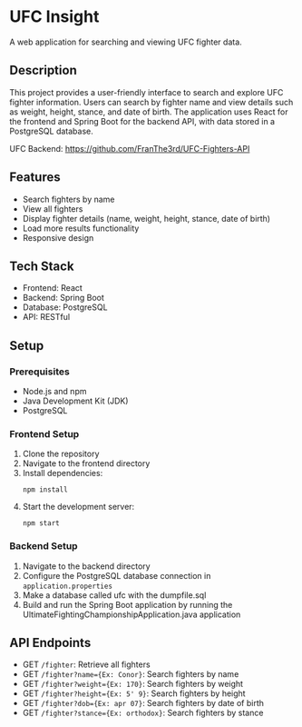 
# UFC Insight

A web application for searching and viewing UFC fighter data.

## Description

This project provides a user-friendly interface to search and explore UFC fighter information. Users can search by fighter name and view details such as weight, height, stance, and date of birth. The application uses React for the frontend and Spring Boot for the backend API, with data stored in a PostgreSQL database.

UFC Backend: https://github.com/FranThe3rd/UFC-Fighters-API

## Features

- Search fighters by name
- View all fighters
- Display fighter details (name, weight, height, stance, date of birth)
- Load more results functionality
- Responsive design

## Tech Stack

- Frontend: React
- Backend: Spring Boot
- Database: PostgreSQL
- API: RESTful

## Setup

### Prerequisites

- Node.js and npm
- Java Development Kit (JDK)
- PostgreSQL

### Frontend Setup

1. Clone the repository
2. Navigate to the frontend directory
3. Install dependencies:
   ```
   npm install
   ```
4. Start the development server:
   ```
   npm start
   ```

### Backend Setup

1. Navigate to the backend directory
2. Configure the PostgreSQL database connection in `application.properties`
3. Make a database called ufc with the dumpfile.sql
4. Build and run the Spring Boot application by running the UltimateFightingChampionshipApplication.java application
   

## API Endpoints

- GET `/fighter`: Retrieve all fighters
- GET `/fighter?name={Ex: Conor}`: Search fighters by name
- GET `/fighter?weight={Ex: 170}`: Search fighters by weight
- GET `/fighter?height={Ex: 5' 9}`: Search fighters by height
- GET `/fighter?dob={Ex: apr 07}`: Search fighters by date of birth
- GET `/fighter?stance={Ex: orthodox}`: Search fighters by stance






